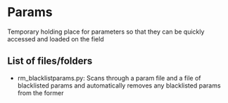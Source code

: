 # Params
Temporary holding place for parameters so that they can be quickly accessed and loaded on the field

## List of files/folders
* rm_blacklistparams.py: Scans through a param file and a file of blacklisted params and automatically removes any blacklisted params from the former